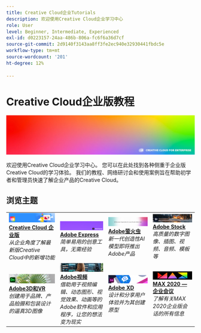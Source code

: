 ```yaml
---
title: Creative Cloud企业Tutorials
description: 欢迎使用Creative Cloud企业学习中心
role: User
level: Beginner, Intermediate, Experienced
exl-id: d0223157-24aa-486b-806a-fc6f6a36d7cf
source-git-commit: 2d9140f3143aa8ff3fe2ec940e32930441fbdc5e
workflow-type: tm+mt
source-wordcount: '201'
ht-degree: 12%

---
```


# Creative Cloud企业版教程

![Creative Cloud英雄图像](assets/hero_cce.jpg)

欢迎使用Creative Cloud企业学习中心。 您可以在此处找到各种侧重于企业版Creative Cloud的学习体验。 我们的教程、网络研讨会和使用案例旨在帮助初学者和管理员快速了解企业产品的Creative Cloud。

## 浏览主题

<table style="table-layout:fixed">
<tr>
  <td>
    <a href="cce/overview-cce.md">
      <img alt="Creative Cloud 企业版" src="assets/CCEbanner.png" />
    </a>
    <div>
   <a href="cce/overview-cce.md"><strong>Creative Cloud 企业版</strong></a>
    </div>
    <em>从企业角度了解最新版Creative Cloud中的新增功能</em>
    <br>
  </td>
  <td>
    <a href="express/overview-express.md">
      <img alt="Adobe Express" src="assets/Express.png" />
    </a>
    <div>
   <a href="express/overview-express.md"><strong>Adobe Express</strong></a>
    </div>
    <em>简单易用的创意工具，无需经验</em>
    <br>
  </td>
  <td>
    <a href="firefly/overview-firefly.md">
      <img alt="Adobe萤火虫" src="assets/firefly.png" />
    </a>
    <div>
   <a href="firefly/overview-firefly.md"><strong>Adobe萤火虫</strong></a>
    </div>
    <em>新一代创造性AI模型即将推出Adobe产品</em>
    <br>
  </td>
  <td>
    <a href="stock/overview-stock.md">
      <img alt="Adobe Stock" src="assets/Stock.jpg" />
    </a>
    <div>
   <a href="stock/overview-stock.md"><strong>Adobe Stock</strong></a>
    </div>
    <em>高质量的数字图像、插图、视频、音频、模板等</em>
    <br>
  </td>
</tr>
  <td>
   <a href="3di/overview-3di.md">
      <img alt="Adobe3D和VR" src="assets/Dimenio.jpg" />
    </a>
    <div>
   <a href="3di/overview-3di.md"><strong>Adobe3D和VR</strong></a>
    </div>
    <em>创建用于品牌、产品拍摄和包装设计的逼真3D图像</em>
    <br>
  </td>
  <td>
  <a href="dva/overview-dva.md">
      <img alt="Adobe视频" src="assets/CCEbanner-DVA.png" />
    </a>
    <div>
   <a href="dva/overview-dva.md"><strong>Adobe视频</strong></a>
    </div>
    <em>借助用于视频编辑、动态图形、视觉效果、动画等的Adobe软件和应用程序，让您的想法变为现实</em>
    <br>
  </td>
  <td>
    <a href="xd/overview-xd.md">
      <img alt="Adobe XD" src="assets/XD.jpg" />
    </a>
    <div>
   <a href="xd/overview-xd.md"><strong>Adobe XD</strong></a>
    </div>
    <em>设计和分享用户体验并为其创建原型</em>
    <br>
  </td>
  <td>
    <a href="max/overview-max.md">
      <img alt="MAX 2020 — 企业会议" src="assets/MAX.jpg" />
    </a>
    <div>
   <a href="max/overview-max.md"><strong>MAX 2020 — 企业会议</strong></a>
    </div>
    <em>了解有关MAX 2020企业版会话的所有信息</em>
    <br>
  </td>
</tr>
</table>
